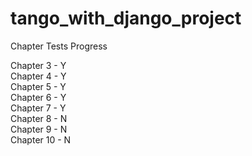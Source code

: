 # tango_with_django_project

Chapter Tests Progress

Chapter 3  - Y  
Chapter 4  - Y  
Chapter 5  - Y  
Chapter 6  - Y  
Chapter 7  - Y  
Chapter 8  - N  
Chapter 9  - N  
Chapter 10 - N  